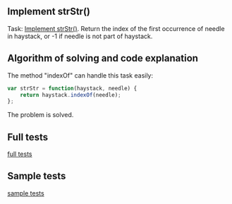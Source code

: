 ## Implement strStr()
Task: [Implement strStr()](https://leetcode.com/problems/implement-strstr/submissions/). 
Return the index of the first occurrence of needle in haystack, or -1 if needle is not part of haystack.

## Algorithm of solving and code explanation
The method "indexOf" can handle this task easily:
```javascript
var strStr = function(haystack, needle) {
    return haystack.indexOf(needle);
};
```
The problem is solved.

## Full tests
[full tests](https://github.com/alisa-rogers/solved-leetcode-problems/blob/master/implement%20strStr()/full%20tests.PNG)
## Sample tests
[sample tests](https://github.com/alisa-rogers/solved-leetcode-problems/blob/master/implement%20strStr()/sample%20tests.PNG)
